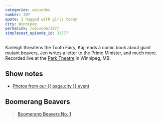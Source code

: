 ```yaml
---
categories: episodes
number: 307
quote: I hugged with girls today
city: Winnipeg
permalink: /episode/307/
simplecast_episode_id: 33777
---
```


Karleigh threatens the Tooth Fairy, Kaj reads a comic book about giant mutant beavers, Jen writes a letter to the Prime Minister, and much more. Recorded live at the [Park Theatre](http://myparktheatre.com/) in Winnipeg, MB.

## Show notes
- [Photos from our {{ page.city }} event](https://www.facebook.com/media/set/?set=a.10153485021098600.1073741854.121054468599&type=3)

## Boomerang Beavers
<blockquote class="imgur-embed-pub" lang="en" data-id="a/K1ElV"><a href="//imgur.com/a/K1ElV">Boomerang Beavers No. 1</a></blockquote><script async src="//s.imgur.com/min/embed.js" charset="utf-8"></script>